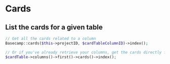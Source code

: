 # Cards

## List the cards for a given table

```php
// Get all the cards related to a column
Basecamp::cards($this->projectID, $cardTableColumnID)->index();

// Or if you've already retrieve your columns, get the cards directly from that
$cardTable->columns()->first()->cards()->index();
```
